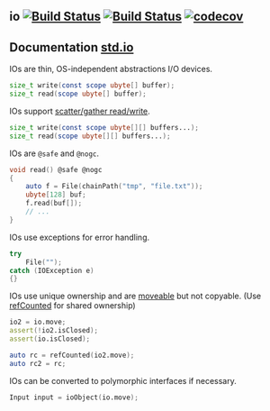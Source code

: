 ## io [![Build Status](https://travis-ci.org/MartinNowak/io.svg?branch=master)](https://travis-ci.org/MartinNowak/io) [![Build Status](https://ci.appveyor.com/api/projects/status/affs03kt2k1y48o3/branch/master?svg=true)](https://ci.appveyor.com/project/MartinNowak/io) [![codecov](https://codecov.io/gh/MartinNowak/io/branch/master/graph/badge.svg)](https://codecov.io/gh/MartinNowak/io)

## Documentation [std.io](https://martinnowak.github.io/io/std/io)

IOs are thin, OS-independent abstractions I/O devices.
```d
size_t write(const scope ubyte[] buffer);
size_t read(scope ubyte[] buffer);
```

IOs support [scatter/gather read/write](https://en.wikipedia.org/wiki/Vectored_I/O).
```d
size_t write(const scope ubyte[][] buffers...);
size_t read(scope ubyte[][] buffers...);
```

IOs are `@safe` and `@nogc`.
```d
void read() @safe @nogc
{
    auto f = File(chainPath("tmp", "file.txt"));
    ubyte[128] buf;
    f.read(buf[]);
    // ...
}
```

IOs use exceptions for error handling.
```d
try
    File("");
catch (IOException e)
{}
```

IOs use unique ownership and are [moveable](https://dlang.org/phobos/std_algorithm_mutation.html#.move) but not copyable.
(Use [refCounted](https://dlang.org/phobos/std_typecons.html#refCounted) for shared ownership)
```d
io2 = io.move;
assert(!io2.isClosed);
assert(io.isClosed);

auto rc = refCounted(io2.move);
auto rc2 = rc;
```

IOs can be converted to polymorphic interfaces if necessary.
```d
Input input = ioObject(io.move);
```
